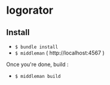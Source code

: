 # logorator

## Install
- `$ bundle install`
- `$ middleman`  ( http://localhost:4567 ) 

Once you're done, build :

- `$ middleman build`
